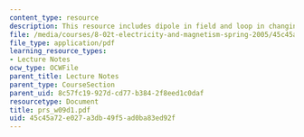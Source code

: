 ```yaml
---
content_type: resource
description: This resource includes dipole in field and loop in changing field.
file: /media/courses/8-02t-electricity-and-magnetism-spring-2005/45c45a72e027a3db49f5ad0ba83ed92f_prs_w09d1.pdf
file_type: application/pdf
learning_resource_types:
- Lecture Notes
ocw_type: OCWFile
parent_title: Lecture Notes
parent_type: CourseSection
parent_uid: 8c57fc19-927d-cd77-b384-2f8eed1c0daf
resourcetype: Document
title: prs_w09d1.pdf
uid: 45c45a72-e027-a3db-49f5-ad0ba83ed92f
---
```

